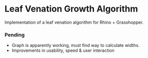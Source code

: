 # Leaf Venation Growth Algorithm

Implementation of a leaf venation algorithm for Rhino + Grasshopper.

### Pending

* Graph is apparently working, must find way to calculate widths.
* Improvements in usability, speed & user interaction